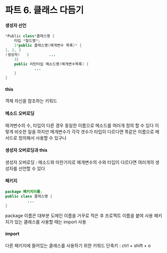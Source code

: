 # **파트 6. 클래스 다듬기**

#### **생성자 선언**

```java
*Public class*클래스명 {	
	타입 *필드명*;	
	1*public 클래스명(매개변수 목록)* {	
1, 2, 3
(생성자)	2         ...
	3}
	public 리턴타입 메소드명(매개변수목록) {	 
	         ...	
	}	
}
```

#### **this**

객체 자신을 참조하는 키워드

#### **메소드 오버로딩**

매겨변수의 수, 타입이 다른 경우 동일한 이름으로 메소드를 여러개 정의 할 수 있다
이렇게 비슷한 일을 하지만 메개변수가 각각 갯수가 타입이 다르다면 똑같은 이름으로 메서드로 정의해서 사용할 수 있구나

#### **생성자 오버로딩과 this**

생성자 오버로딩 : 매소드와 마찬가지로 매개변수의 수와 타입이 다르다면 여러개의 생성자를 선언할 수 있다

#### **패키지**

```java
package 패키지이름;
public class 클래스명 {
          ...
}
```



package 이름은 대부분 도메인 이름을 거꾸로 적은 후 프로젝트 이름을 붙여 사용 패키지가 있는 클래스를 사용할 때는 import 사용

#### **import**

다른 패키지에 들어있는 클래스를 사용하기 위한 키워드
단축키 : ctrl + shift + o
	

